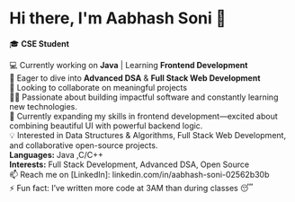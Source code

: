 # Hi there, I'm Aabhash Soni 👋

🎓 **CSE Student** 

💻 Currently working on **Java** | Learning **Frontend Development**  
🌱 Eager to dive into **Advanced DSA** & **Full Stack Web Development**  
🤝 Looking to collaborate on meaningful projects  
👨‍💻 Passionate about building impactful software and constantly learning new technologies.  
🔭 Currently expanding my skills in frontend development—excited about combining beautiful UI with powerful backend logic.  
💡 Interested in Data Structures & Algorithms, Full Stack Web Development, and collaborative open-source projects.  
 **Languages:** Java ,C/C++  
 **Interests:** Full Stack Development, Advanced DSA, Open Source   
📫 Reach me on [LinkedIn]: linkedin.com/in/aabhash-soni-02562b30b  
⚡ Fun fact: I’ve written more code at 3AM than during classes 😴  
